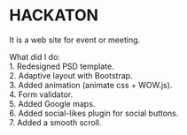 # HACKATON 

It is a web site for event or meeting.

What did I do: <br>
    1. Redesigned PSD template.<br>
    2. Adaptive layout with Bootstrap.<br>
    3. Added animation (animate css + WOW.js).<br>
    4. Form validator.<br>
    5. Added Google maps. <br>
    6. Added social-likes plugin for social buttons. <br>
    7. Added a smooth scroll.



